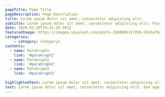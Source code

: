 ```yaml
---
pageTitle: Page Title
pageDescription: Page Description
title: Lorem ipsum dolor sit amet, consectetur adipiscing elit.
subtitle: Lorem ipsum dolor sit amet, consectetur adipiscing elit. Fusce sapien ipsum, mollis non rutrum eu, maximus aliquet eros.
date: 2020-02-20T19:31:20.591Z
featuredImage: https://images.unsplash.com/photo-1568605117036-5fe5e7bab0b7?ixlib=rb-1.2.1&ixid=eyJhcHBfaWQiOjEyMDd9&auto=format&fit=crop&w=2100&q=80
categories: 
    - category: Category1
contents:
  - name: Parahraph1
    link: '#parahraph1'
  - name: Parahraph2
    link: '#parahraph2'
  - name: Parahraph3
    link: '#parahraph3'
  
highlightedText: Lorem ipsum dolor sit amet, consectetur adipiscing elit. Fusce sapien ipsum, mollis non rutrum eu, maximus aliquet eros. Nullam sit amet enim at sapien vestibulum imperdiet consequat ut ipsum. Sed venenatis leo in ex lacinia, nec egestas lorem imperdiet. Vestibulum auctor sapien at rutrum dignissim.
text: Lorem ipsum dolor sit amet, consectetur adipiscing elit. Sed egestas tempus eleifend. Integer mattis, nisl congue pretium fringilla, turpis sem ornare lorem, eu euismod urna lacus nec magna. Aliquam a ligula ac Leo congue efficitur. Morbi ex magna, porttitor sit amet odio at, blandit tempor metus. Sed quis neque ut lorem efficitur imperdiet. Sed laoreet enim sed arcu feugiat bibendum. Maecenas nibh justo, viverra eu congue ac, vulputate vitae neque.Phasellus non scelerisque erat. Cras pretium risus a feugiat eleifend. Donec eu orci euismod mauris fringilla consequat at eget sem. Curabitur felis elit, porttitor sed lectus sed, egestas venenatis lectus. Nam vitae hendrerit neque. Donec at finibus tellus. Pellentesque volutpat, nunc rutrum dapibus venenatis, nisi turpis laoreet dui, sodales gravida magna eros ac ante. Vestibulum pretium, ipsum non vestibulum consequat, turpis nibh tempor felis, quis porta ipsum quam eget enim. Vivamus eget sapien nunc.Ut mattis tristique lorem, eu ultrices metus dapibus nec. Vivamus euismod elit nec ligula rhoncus, vitae rhoncus libero tempor. Ut sed libero vitae felis dictum lobortis aliquam eget sem. Mauris id vestibulum ligula. Donec luctus felis eu ex placerat tempor. Donec lacinia congue iaculis. Phasellus vestibulum rutrum blandit. Vivamus dui nulla, commodo eu hendrerit non, faucibus hendrerit odio. Nunc vel placerat magna. Sed sed ipsum eget leo molestie semper sed id diam. Cras mi felis, fermentum nec justo a, finibus auctor quam. Pellentesque habitant morbi tristique senectus et netus et malesuada fames ac turpis egestas.Lorem ipsum dolor sit amet, consectetur adipiscing elit. Mauris dui enim, imperdiet eu nulla non, bibendum rhoncus ante. Sed nunc augue, commodo et magna rutrum, congue lobortis libero. Donec consequat nisi nec nisi varius faucibus. Suspendisse at arcu hendrerit, tristique libero nec, porta turpis. Cras a cursus lacus. Maecenas orci erat, pellentesque sit amet aliquam et, pulvinar non sapien. Cras elementum, ipsum at convallis rhoncus, orci tellus gravida eros, eu tincidunt lorem felis et ipsum. Nullam vestibulum auctor risus, id maximus augue mattis in. Suspendisse eu est facilisis eros pretium mattis. Donec non sollicitudin nunc. Fusce ut lacus vel urna posuere ornare. Nam tincidunt, massa eu tincidunt gravida, dolor eros mollis nisi, a dictum mauris tortor id tortor.Vestibulum faucibus ultrices faucibus. Fusce venenatis odio massa, ornare convallis tortor aliquet vitae. Nulla sodales imperdiet varius. Aliquam pellentesque sem risus, in accumsan elit pharetra quis. Pellentesque imperdiet eu lacus at fringilla. In convallis lectus a massa fringilla posuere. Suspendisse porttitor commodo nulla ac congue. Nulla urna nisl, fermentum vitae viverra ac, egestas sit amet tortor. Quisque vestibulum dui at enim ultricies, ac ornare turpis varius.
---
```

